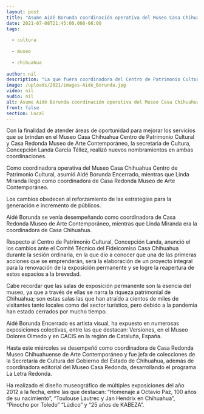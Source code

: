 ```yaml
---
layout: post
title: "Asume Aidé Borunda coordinación operativa del Museo Casa Chihuahua."
date: 2021-07-08T21:45:00.000-06:00
tags:
  
  - cultura
  
  - museo
  
  - chihuahua
  
author: nil
description: "La que fuera coordinadora del Centro de Patrimonio Cultural, Linda Miranda, fue nombrada coordinadora de Casa Redonda Museo de Arte Contemporáneo."
image: /uploads/2021/images-Aide_Borunda.jpg
video: nil
audio: nil
alt: Asume Aidé Borunda coordinación operativa del Museo Casa Chihuahua.
front: false
section: Local
---
```


Con la finalidad de atender áreas de oportunidad para mejorar los servicios que se brindan en el Museo Casa Chihuahua Centro de Patrimonio Cultural y Casa Redonda Museo de Arte Contemporáneo, la secretaria de Cultura, Concepción Landa García Téllez, realizó nuevos nombramientos en ambas coordinaciones.

Como coordinadora operativa del Museo Casa Chihuahua Centro de Patrimonio Cultural, asumió Aidé Borunda Encerrado, mientras que Linda Miranda llegó como coordinadora de Casa Redonda Museo de Arte Contemporáneo.

Los cambios obedecen al reforzamiento de las estrategias para la generación e incremento de públicos.

Aidé Borunda se venía desempeñando como coordinadora de Casa Redonda Museo de Arte Contemporáneo, mientras que Linda Miranda era la coordinadora de Casa Chihuahua.

Respecto al Centro de Patrimonio Cultural, Concepción Landa, anunció el los cambios ante el Comité Técnico del Fideicomiso Casa Chihuahua durante la sesión ordinaria, en la que dio a conocer que una de las primeras acciones que se emprenderán, será la elaboración de un proyecto integral para la renovación de la exposición permanente y se logre la reapertura de estos espacios a la brevedad.

Cabe recordar que las salas de exposición permanente son la esencia del museo, ya que a través de ellas se narra la riqueza patrimonial de Chihuahua; son estas salas las que han atraído a cientos de miles de visitantes tanto locales como del sector turístico, pero debido a la pandemia han estado cerrados por mucho tiempo.

Aidé Borunda Encerrado es artista visual, ha expuesto en numerosas exposiciones colectivas, entre las que destacan: Versiones, en el Museo Dolores Olmedo y en CACIS en la región de Cataluña, España.

Hasta este miércoles se desempeñó como coordinadora de Casa Redonda Museo Chihuahuense de Arte Contemporáneo y fue jefa de colecciones de la Secretaría de Cultura del Gobierno del Estado de Chihuahua, además de coordinadora editorial del Museo Casa Redonda, desarrollando el programa La Letra Redonda.

Ha realizado el diseño museográfico de múltiples exposiciones del año 2012 a la fecha, entre las que destacan: “Homenaje a Octavio Paz, 100 años de su nacimiento”, “Toulouse Lautrec y Jan Hendrix en Chihuahua”, “Pinocho por Toledo” “Lúdico” y “25 años de KABEZA”.